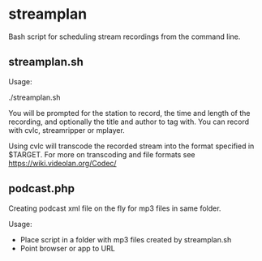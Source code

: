 streamplan
==========

Bash script for scheduling stream recordings from the command line. 

streamplan.sh
-------------

Usage:

./streamplan.sh

You will be prompted for the station to record, the time and length of the recording, and optionally the title and author to tag with. You can record with cvlc, streamripper or mplayer.

Using cvlc will transcode the recorded stream into the format specified in $TARGET.
For more on transcoding and file formats see https://wiki.videolan.org/Codec/

podcast.php
-----------

Creating podcast xml file on the fly for mp3 files in same folder.

Usage:
* Place script in a folder with mp3 files created by streamplan.sh
* Point browser or app to URL
